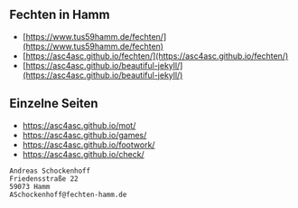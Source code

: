 ## Fechten in Hamm
* [https://www.tus59hamm.de/fechten/](https://www.tus59hamm.de/fechten)
* [https://asc4asc.github.io/fechten/](https://asc4asc.github.io/fechten/) 
* [https://asc4asc.github.io/beautiful-jekyll/](https://asc4asc.github.io/beautiful-jekyll/)

## Einzelne Seiten
* https://asc4asc.github.io/mot/
* https://asc4asc.github.io/games/ 
* https://asc4asc.github.io/footwork/
* https://asc4asc.github.io/check/


```
Andreas Schockenhoff
Friedensstraße 22
59073 Hamm
ASchockenhoff@fechten-hamm.de
